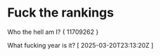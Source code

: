 # Fuck the rankings

Who the hell am I?
{ 11709262 }

What fucking year is it?
[ 2025-03-20T23:13:20Z ]

